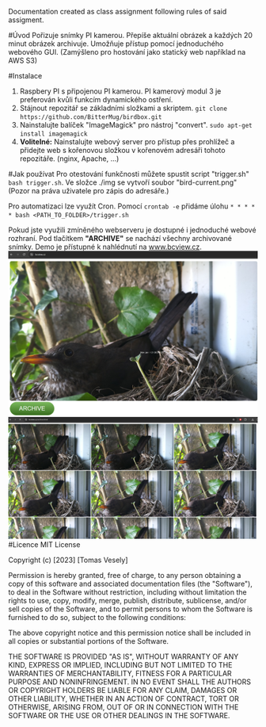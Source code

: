 Documentation created as class assignment following rules of said assigment.

#Úvod
Pořizuje snímky PI kamerou. Přepíše aktuální obrázek a každých 20 minut obrázek archivuje. Umožňuje přístup pomocí jednoduchého webového GUI. (Zamýšleno pro hostování jako statický web například na AWS S3)

#Instalace
1. Raspbery PI s připojenou PI kamerou. PI kamerový modul 3 je preferován kvůli funkcím dynamického ostření.
2. Stájnout repozitář se základními složkami a skriptem.
`git clone https://github.com/BitterMug/birdbox.git`
3. Nainstalujte balíček "ImageMagick" pro nástroj "convert".
`sudo apt-get install imagemagick`
4. <b>Volitelné:</b>
Nainstalujte webový server pro přístup přes prohlížeč a přidejte web s kořenovou složkou v kořenovém adresáři tohoto repozitáře. (nginx, Apache, ...)


#Jak používat
Pro otestování funkčnosti můžete spustit script "trigger.sh" `bash trigger.sh`.
Ve složce ./img se vytvoří soubor "bird-current.png" (Pozor na práva uživatele pro zápis do adresáře.)

Pro automatizaci lze využít Cron. Pomocí `crontab -e` přidáme úlohu `* * * * * bash <PATH_TO_FOLDER>/trigger.sh`

Pokud jste využili zmíněného webserveru je dostupné i jednoduché webové rozhraní. Pod tlačítkem <b>"ARCHIVE"</b> se nachází všechny archivované snímky. Demo je přístupné k nahlédnutí na www.bcview.cz.
![Alt text](image.png)
![Alt text](image-1.png)
#Licence
MIT License

Copyright (c) [2023] [Tomas Vesely]

Permission is hereby granted, free of charge, to any person obtaining a copy
of this software and associated documentation files (the "Software"), to deal
in the Software without restriction, including without limitation the rights
to use, copy, modify, merge, publish, distribute, sublicense, and/or sell
copies of the Software, and to permit persons to whom the Software is
furnished to do so, subject to the following conditions:

The above copyright notice and this permission notice shall be included in all
copies or substantial portions of the Software.

THE SOFTWARE IS PROVIDED "AS IS", WITHOUT WARRANTY OF ANY KIND, EXPRESS OR
IMPLIED, INCLUDING BUT NOT LIMITED TO THE WARRANTIES OF MERCHANTABILITY,
FITNESS FOR A PARTICULAR PURPOSE AND NONINFRINGEMENT. IN NO EVENT SHALL THE
AUTHORS OR COPYRIGHT HOLDERS BE LIABLE FOR ANY CLAIM, DAMAGES OR OTHER
LIABILITY, WHETHER IN AN ACTION OF CONTRACT, TORT OR OTHERWISE, ARISING FROM,
OUT OF OR IN CONNECTION WITH THE SOFTWARE OR THE USE OR OTHER DEALINGS IN THE
SOFTWARE.